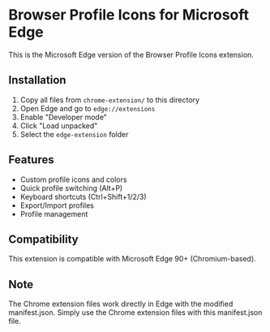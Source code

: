 # Browser Profile Icons for Microsoft Edge

This is the Microsoft Edge version of the Browser Profile Icons extension.

## Installation

1. Copy all files from `chrome-extension/` to this directory
2. Open Edge and go to `edge://extensions`
3. Enable "Developer mode"
4. Click "Load unpacked"
5. Select the `edge-extension` folder

## Features

- Custom profile icons and colors
- Quick profile switching (Alt+P)
- Keyboard shortcuts (Ctrl+Shift+1/2/3)
- Export/Import profiles
- Profile management

## Compatibility

This extension is compatible with Microsoft Edge 90+ (Chromium-based).

## Note

The Chrome extension files work directly in Edge with the modified manifest.json.
Simply use the Chrome extension files with this manifest.json file.
